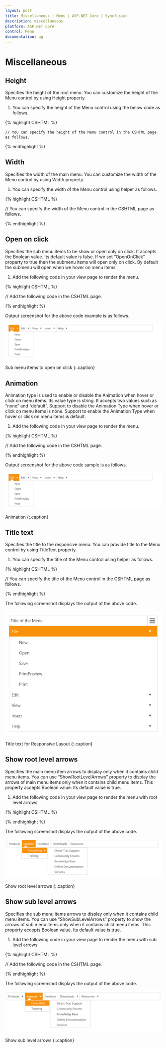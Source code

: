 ```yaml
---
layout: post
title: Miscellaneous | Menu | ASP.NET Core | Syncfusion
description: miscellaneous
platform: ASP.NET Core
control: Menu
documentation: ug
---
```


# Miscellaneous

## Height

Specifies the height of the root menu. You can customize the height of the Menu control by using Height property. 

1. You can specify the height of the Menu control using the below code as follows.

{% highlight CSHTML %}

	// You can specify the height of the Menu control in the CSHTML page as follows.
<ej-menu id="menu" height="50px">
    <e-menu-items>
        <e-menu-item url="" text="File">
            <e-menu-child-items>
                <e-menu-child-item text="New" url=""></e-menu-child-item>
                <e-menu-child-item text="Open" url=""></e-menu-child-item>
                <e-menu-child-item text="Save" url=""></e-menu-child-item>
                <e-menu-child-item text="PrintPreview" url=""></e-menu-child-item>
                <e-menu-child-item text="Print" url=""></e-menu-child-item>
            </e-menu-child-items>
        </e-menu-item>
        <e-menu-item text="Edit" url="">
            <e-menu-child-items>
                <e-menu-child-item text="Undo" url=""></e-menu-child-item>
                <e-menu-child-item text="Redo" url=""></e-menu-child-item>
                <e-menu-child-item text="Mobile MVC" url=""></e-menu-child-item>
                <e-menu-child-item text="Services" url=""></e-menu-child-item>
            </e-menu-child-items>
        </e-menu-item>
        <e-menu-item text="View" url="">
            <e-menu-child-items>
                <e-menu-child-item text="Print Layout" url=""></e-menu-child-item>
                <e-menu-child-item text="Show ruler" url=""></e-menu-child-item>
                <e-menu-child-item text="Show spelling suggestion" url=""></e-menu-child-item>
                <e-menu-child-item text="Compact controls" url=""></e-menu-child-item>
                <e-menu-child-item text="Full screen" url=""></e-menu-child-item>
            </e-menu-child-items>
        </e-menu-item>
        <e-menu-item text="Insert" url="">
            <e-menu-child-items>
                <e-menu-child-item text="Image" url=""></e-menu-child-item>
                <e-menu-child-item text="Link" url=""></e-menu-child-item>
                <e-menu-child-item text="Comments" url=""></e-menu-child-item>
                <e-menu-child-item text="Header" url=""></e-menu-child-item>
                <e-menu-child-item text="Footer" url=""></e-menu-child-item>
            </e-menu-child-items>
        </e-menu-item>
        <e-menu-item text="Help" url="">
            <e-menu-child-items>
                <e-menu-child-item text="Docs Help" url=""></e-menu-child-item>
                <e-menu-child-item text="User Forums" url=""></e-menu-child-item>
                <e-menu-child-item text="Report an Issue" url=""></e-menu-child-item>
                <e-menu-child-item text="Keyboard Shortcuts" url=""></e-menu-child-item>
            </e-menu-child-items>
        </e-menu-item>
    </e-menu-items>
</ej-menu>

{% endhighlight %}   

## Width

Specifies the width of the main menu. You can customize the width of the Menu control by using Width property.

1. You can specify the width of the Menu control using helper as follows.

{% highlight CSHTML %}

// You can specify the width of the Menu control in the CSHTML page as follows.

<ej-menu id="menu" width="700px">
    <e-menu-items>
        <e-menu-item url="" text="File">
            <e-menu-child-items>
                <e-menu-child-item text="New" url=""></e-menu-child-item>
                <e-menu-child-item text="Open" url=""></e-menu-child-item>
                <e-menu-child-item text="Save" url=""></e-menu-child-item>
                <e-menu-child-item text="PrintPreview" url=""></e-menu-child-item>
                <e-menu-child-item text="Print" url=""></e-menu-child-item>
            </e-menu-child-items>
        </e-menu-item>
        <e-menu-item text="Edit" url="">
            <e-menu-child-items>
                <e-menu-child-item text="Undo" url=""></e-menu-child-item>
                <e-menu-child-item text="Redo" url=""></e-menu-child-item>
                <e-menu-child-item text="Mobile MVC" url=""></e-menu-child-item>
                <e-menu-child-item text="Services" url=""></e-menu-child-item>
            </e-menu-child-items>
        </e-menu-item>
        <e-menu-item text="View" url="">
            <e-menu-child-items>
                <e-menu-child-item text="Print Layout" url=""></e-menu-child-item>
                <e-menu-child-item text="Show ruler" url=""></e-menu-child-item>
                <e-menu-child-item text="Show spelling suggestion" url=""></e-menu-child-item>
                <e-menu-child-item text="Compact controls" url=""></e-menu-child-item>
                <e-menu-child-item text="Full screen" url=""></e-menu-child-item>
            </e-menu-child-items>
        </e-menu-item>
        <e-menu-item text="Insert" url="">
            <e-menu-child-items>
                <e-menu-child-item text="Image" url=""></e-menu-child-item>
                <e-menu-child-item text="Link" url=""></e-menu-child-item>
                <e-menu-child-item text="Comments" url=""></e-menu-child-item>
                <e-menu-child-item text="Header" url=""></e-menu-child-item>
                <e-menu-child-item text="Footer" url=""></e-menu-child-item>
            </e-menu-child-items>
        </e-menu-item>
        <e-menu-item text="Help" url="">
            <e-menu-child-items>
                <e-menu-child-item text="Docs Help" url=""></e-menu-child-item>
                <e-menu-child-item text="User Forums" url=""></e-menu-child-item>
                <e-menu-child-item text="Report an Issue" url=""></e-menu-child-item>
                <e-menu-child-item text="Keyboard Shortcuts" url=""></e-menu-child-item>
            </e-menu-child-items>
        </e-menu-item>
    </e-menu-items>
</ej-menu>

{% endhighlight %}    

## Open on click

Specifies the sub menu items to be show or open only on click. It accepts the Boolean value. Its default value is false. If we set “OpenOnClick” property to true then the submenu items will open only on click. By default the submenu will open when we hover on menu items.

1. Add the following code in your view page to render the menu. 

{% highlight CSHTML %}

// Add the following code in the CSHTML page. 
<ej-menu id="menu" open-on-click="true" width="700px">
    <e-menu-items>
        <e-menu-item url="" text="File">
            <e-menu-child-items>
                <e-menu-child-item text="New" url=""></e-menu-child-item>
                <e-menu-child-item text="Open" url=""></e-menu-child-item>
                <e-menu-child-item text="Save" url=""></e-menu-child-item>
                <e-menu-child-item text="PrintPreview" url=""></e-menu-child-item>
                <e-menu-child-item text="Print" url=""></e-menu-child-item>
            </e-menu-child-items>
        </e-menu-item>
        <e-menu-item text="Edit" url="">
            <e-menu-child-items>
                <e-menu-child-item text="Undo" url=""></e-menu-child-item>
                <e-menu-child-item text="Redo" url=""></e-menu-child-item>
                <e-menu-child-item text="Mobile MVC" url=""></e-menu-child-item>
                <e-menu-child-item text="Services" url=""></e-menu-child-item>
            </e-menu-child-items>
        </e-menu-item>
        <e-menu-item text="View" url="">
            <e-menu-child-items>
                <e-menu-child-item text="Print Layout" url=""></e-menu-child-item>
                <e-menu-child-item text="Show ruler" url=""></e-menu-child-item>
                <e-menu-child-item text="Show spelling suggestion" url=""></e-menu-child-item>
                <e-menu-child-item text="Compact controls" url=""></e-menu-child-item>
                <e-menu-child-item text="Full screen" url=""></e-menu-child-item>
            </e-menu-child-items>
        </e-menu-item>
        <e-menu-item text="Insert" url="">
            <e-menu-child-items>
                <e-menu-child-item text="Image" url=""></e-menu-child-item>
                <e-menu-child-item text="Link" url=""></e-menu-child-item>
                <e-menu-child-item text="Comments" url=""></e-menu-child-item>
                <e-menu-child-item text="Header" url=""></e-menu-child-item>
                <e-menu-child-item text="Footer" url=""></e-menu-child-item>
            </e-menu-child-items>
        </e-menu-item>
        <e-menu-item text="Help" url="">
            <e-menu-child-items>
                <e-menu-child-item text="Docs Help" url=""></e-menu-child-item>
                <e-menu-child-item text="User Forums" url=""></e-menu-child-item>
                <e-menu-child-item text="Report an Issue" url=""></e-menu-child-item>
                <e-menu-child-item text="Keyboard Shortcuts" url=""></e-menu-child-item>
            </e-menu-child-items>
        </e-menu-item>
    </e-menu-items>
</ej-menu>

{% endhighlight  %}

Output screenshot for the above code example is as follows.

![](Miscellaneous_images/Miscellaneous_img1.png)

Sub menu items to open on click
{:.caption}

## Animation

Animation type is used to enable or disable the Animation when hover or click on menu items. Its value type is string. It accepts two values such as “none” and “default”. Support to disable the Animation Type when hover or click on menu items is none. Support to enable the Animation Type when hover or click on menu items is default. 

1. Add the following code in your view page to render the menu. 

{% highlight CSHTML %}

// Add the following code in the CSHTML page. 

<ej-menu id="menu" animation-type="@AnimationType.Default" width="700px">
    <e-menu-items>
        <e-menu-item url="" text="File">
            <e-menu-child-items>
                <e-menu-child-item text="New" url=""></e-menu-child-item>
                <e-menu-child-item text="Open" url=""></e-menu-child-item>
                <e-menu-child-item text="Save" url=""></e-menu-child-item>
                <e-menu-child-item text="PrintPreview" url=""></e-menu-child-item>
                <e-menu-child-item text="Print" url=""></e-menu-child-item>
            </e-menu-child-items>
        </e-menu-item>
        <e-menu-item text="Edit" url="">
            <e-menu-child-items>
                <e-menu-child-item text="Undo" url=""></e-menu-child-item>
                <e-menu-child-item text="Redo" url=""></e-menu-child-item>
                <e-menu-child-item text="Mobile MVC" url=""></e-menu-child-item>
                <e-menu-child-item text="Services" url=""></e-menu-child-item>
            </e-menu-child-items>
        </e-menu-item>
        <e-menu-item text="View" url="">
            <e-menu-child-items>
                <e-menu-child-item text="Print Layout" url=""></e-menu-child-item>
                <e-menu-child-item text="Show ruler" url=""></e-menu-child-item>
                <e-menu-child-item text="Show spelling suggestion" url=""></e-menu-child-item>
                <e-menu-child-item text="Compact controls" url=""></e-menu-child-item>
                <e-menu-child-item text="Full screen" url=""></e-menu-child-item>
            </e-menu-child-items>
        </e-menu-item>
        <e-menu-item text="Insert" url="">
            <e-menu-child-items>
                <e-menu-child-item text="Image" url=""></e-menu-child-item>
                <e-menu-child-item text="Link" url=""></e-menu-child-item>
                <e-menu-child-item text="Comments" url=""></e-menu-child-item>
                <e-menu-child-item text="Header" url=""></e-menu-child-item>
                <e-menu-child-item text="Footer" url=""></e-menu-child-item>
            </e-menu-child-items>
        </e-menu-item>
        <e-menu-item text="Help" url="">
            <e-menu-child-items>
                <e-menu-child-item text="Docs Help" url=""></e-menu-child-item>
                <e-menu-child-item text="User Forums" url=""></e-menu-child-item>
                <e-menu-child-item text="Report an Issue" url=""></e-menu-child-item>
                <e-menu-child-item text="Keyboard Shortcuts" url=""></e-menu-child-item>
            </e-menu-child-items>
        </e-menu-item>
    </e-menu-items>
</ej-menu>

{% endhighlight  %}

Output screenshot for the above code sample is as follows.

![](Miscellaneous_images/Miscellaneous_img2.png)

Animation
{:.caption}

## Title text

Specifies the title to the responsive menu. You can provide title to the Menu control by using TitleText property. 

1. You can specify the title of the Menu control using helper as follows.

{% highlight CSHTML %}

// You can specify the title of the Menu control in the CSHTML page as follows.

<ej-menu id="menu" title-text="Title of the Menu">
    <e-menu-items>
        <e-menu-item url="" text="File">
            <e-menu-child-items>
                <e-menu-child-item text="New" url=""></e-menu-child-item>
                <e-menu-child-item text="Open" url=""></e-menu-child-item>
                <e-menu-child-item text="Save" url=""></e-menu-child-item>
                <e-menu-child-item text="PrintPreview" url=""></e-menu-child-item>
                <e-menu-child-item text="Print" url=""></e-menu-child-item>
            </e-menu-child-items>
        </e-menu-item>
        <e-menu-item text="Edit" url="">
            <e-menu-child-items>
                <e-menu-child-item text="Undo" url=""></e-menu-child-item>
                <e-menu-child-item text="Redo" url=""></e-menu-child-item>
                <e-menu-child-item text="Mobile MVC" url=""></e-menu-child-item>
                <e-menu-child-item text="Services" url=""></e-menu-child-item>
            </e-menu-child-items>
        </e-menu-item>
        <e-menu-item text="View" url="">
            <e-menu-child-items>
                <e-menu-child-item text="Print Layout" url=""></e-menu-child-item>
                <e-menu-child-item text="Show ruler" url=""></e-menu-child-item>
                <e-menu-child-item text="Show spelling suggestion" url=""></e-menu-child-item>
                <e-menu-child-item text="Compact controls" url=""></e-menu-child-item>
                <e-menu-child-item text="Full screen" url=""></e-menu-child-item>
            </e-menu-child-items>
        </e-menu-item>
        <e-menu-item text="Insert" url="">
            <e-menu-child-items>
                <e-menu-child-item text="Image" url=""></e-menu-child-item>
                <e-menu-child-item text="Link" url=""></e-menu-child-item>
                <e-menu-child-item text="Comments" url=""></e-menu-child-item>
                <e-menu-child-item text="Header" url=""></e-menu-child-item>
                <e-menu-child-item text="Footer" url=""></e-menu-child-item>
            </e-menu-child-items>
        </e-menu-item>
        <e-menu-item text="Help" url="">
            <e-menu-child-items>
                <e-menu-child-item text="Docs Help" url=""></e-menu-child-item>
                <e-menu-child-item text="User Forums" url=""></e-menu-child-item>
                <e-menu-child-item text="Report an Issue" url=""></e-menu-child-item>
                <e-menu-child-item text="Keyboard Shortcuts" url=""></e-menu-child-item>
            </e-menu-child-items>
        </e-menu-item>
    </e-menu-items>
</ej-menu>

{% endhighlight  %}

The following screenshot displays the output of the above code.

![](Miscellaneous_images/Miscellaneous_img3.png)

Title text for Responsive Layout
{:.caption}

## Show root level arrows

Specifies the main menu item arrows to display only when it contains child menu items. You can use “ShowRootLevelArrows” property to display the arrows of main menu items only when it contains child menu items. This property accepts Boolean value. Its default value is true. 

1. Add the following code in your view page to render the menu with root level arrows

{% highlight CSHTML %}

<ej-menu id="keyboard" width="60%" show-sub-level-arrows="false">
    <e-menu-items>
        <e-menu-item id="Products" text="Products">
            <e-menu-child-items>
                <e-menu-child-item text="ASP.NET" url=""></e-menu-child-item>
                <e-menu-child-item text="ASP.NET MVC" url=""></e-menu-child-item>
                <e-menu-child-item text="Mobile MVC" url=""></e-menu-child-item>
                <e-menu-child-item text="Silverlight" url=""></e-menu-child-item>
           </e-menu-child-items>
            <e-menu-child-items>
                <e-menu-child-item text="ASP.NET" url=""></e-menu-child-item>
                <e-menu-child-item text="ASP.NET MVC" url=""></e-menu-child-item>
                <e-menu-child-item text="Mobile MVC" url=""></e-menu-child-item>
                <e-menu-child-item text="Silverlight" url=""></e-menu-child-item>
                <e-menu-child-item text="Windows Forms" url=""></e-menu-child-item>
                <e-menu-child-item text="Windows Phone" url=""></e-menu-child-item>
                <e-menu-child-item text="" url="ASP.NET MVC"></e-menu-child-item>
                <e-menu-child-item text="" url="ASP.NET"></e-menu-child-item>
            </e-menu-child-items>
        </e-menu-item>
        <e-menu-item text="Support" url="">
            <e-menu-child-items>
                <e-menu-child-item text="Direct-Trac Support" url=""></e-menu-child-item>
                <e-menu-child-item text="Community Forums" url=""></e-menu-child-item>
                <e-menu-child-item text="Knowledge Base" url=""></e-menu-child-item>
                <e-menu-child-item text="Online Documentation" url=""></e-menu-child-item>
                <e-menu-child-item text="Services" url=""></e-menu-child-item>
            </e-menu-child-items>
            <e-menu-child-items>
                <e-menu-child-item text="Consulting" url=""></e-menu-child-item>
                <e-menu-child-item text="Training" url=""></e-menu-child-item>
            </e-menu-child-items>
        </e-menu-item>
        <e-menu-item text="Purchase" id="Purchase" url="">
        </e-menu-item>
        <e-menu-item text="Downloads" id="Downloads" url="">
            <e-menu-child-items>
                <e-menu-child-item text="Evaluation" url=""></e-menu-child-item>
                <e-menu-child-item text="Free E-Books" url=""></e-menu-child-item>
                <e-menu-child-item text="Metro Studio" url=""></e-menu-child-item>
                <e-menu-child-item text="C" url=""></e-menu-child-item>
                <e-menu-child-item text="Version History" url=""></e-menu-child-item>
            </e-menu-child-items>
        </e-menu-item>
        <e-menu-item id="Resources" Text="Resources" Url="">
            <e-menu-child-items>
                <e-menu-child-item text="E-Books" url=""></e-menu-child-item>
                <e-menu-child-item text="White Papers" url=""></e-menu-child-item>
            </e-menu-child-items>
        </e-menu-item>
    </e-menu-items>
</ej-menu>

{% endhighlight %}

The following screenshot displays the output of the above code.

![](Miscellaneous_images/Miscellaneous_img4.png)

Show root level arrows
{:.caption}

## Show sub level arrows

Specifies the sub menu items arrows to display only when it contains child menu items. You can use “ShowSubLevelArrows” property to show the arrows of sub menu items only when it contains child menu items. This property accepts Boolean value. Its default value is true. 

1. Add the following code in your view page to render the menu with sub level arrows

{% highlight CSHTML %}

// Add the following code in the CSHTML page.

<ej-menu id="keyboard" width="60%" show-sub-level-arrows="false">
    <e-menu-items>
        <e-menu-item id="Products" text="Products">
            <e-menu-child-items>
                <e-menu-child-item text="ASP.NET" url=""></e-menu-child-item>
                <e-menu-child-item text="ASP.NET MVC" url=""></e-menu-child-item>
                <e-menu-child-item text="Mobile MVC" url=""></e-menu-child-item>
                <e-menu-child-item text="Silverlight" url=""></e-menu-child-item>
           </e-menu-child-items>
            <e-menu-child-items>
                <e-menu-child-item text="ASP.NET" url=""></e-menu-child-item>
                <e-menu-child-item text="ASP.NET MVC" url=""></e-menu-child-item>
                <e-menu-child-item text="Mobile MVC" url=""></e-menu-child-item>
                <e-menu-child-item text="Silverlight" url=""></e-menu-child-item>
                <e-menu-child-item text="Windows Forms" url=""></e-menu-child-item>
                <e-menu-child-item text="Windows Phone" url=""></e-menu-child-item>
                <e-menu-child-item text="" url="ASP.NET MVC"></e-menu-child-item>
                <e-menu-child-item text="" url="ASP.NET"></e-menu-child-item>
            </e-menu-child-items>
        </e-menu-item>
        <e-menu-item text="Support" url="">
            <e-menu-child-items>
                <e-menu-child-item text="Direct-Trac Support" url=""></e-menu-child-item>
                <e-menu-child-item text="Community Forums" url=""></e-menu-child-item>
                <e-menu-child-item text="Knowledge Base" url=""></e-menu-child-item>
                <e-menu-child-item text="Online Documentation" url=""></e-menu-child-item>
                <e-menu-child-item text="Services" url=""></e-menu-child-item>
            </e-menu-child-items>
            <e-menu-child-items>
                <e-menu-child-item text="Consulting" url=""></e-menu-child-item>
                <e-menu-child-item text="Training" url=""></e-menu-child-item>
            </e-menu-child-items>
        </e-menu-item>
        <e-menu-item text="Purchase" id="Purchase" url="">
        </e-menu-item>
        <e-menu-item text="Downloads" id="Downloads" url="">
            <e-menu-child-items>
                <e-menu-child-item text="Evaluation" url=""></e-menu-child-item>
                <e-menu-child-item text="Free E-Books" url=""></e-menu-child-item>
                <e-menu-child-item text="Metro Studio" url=""></e-menu-child-item>
                <e-menu-child-item text="C" url=""></e-menu-child-item>
                <e-menu-child-item text="Version History" url=""></e-menu-child-item>
            </e-menu-child-items>
        </e-menu-item>
        <e-menu-item id="Resources" Text="Resources" Url="">
            <e-menu-child-items>
                <e-menu-child-item text="E-Books" url=""></e-menu-child-item>
                <e-menu-child-item text="White Papers" url=""></e-menu-child-item>
            </e-menu-child-items>
        </e-menu-item>
    </e-menu-items>
</ej-menu>

{% endhighlight %}

The following screenshot displays the output of the above code.

![](Miscellaneous_images/Miscellaneous_img5.png)

Show sub level arrows
{:.caption}